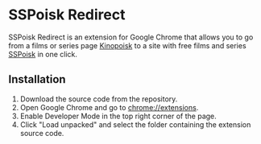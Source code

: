 # SSPoisk Redirect

SSPoisk Redirect is an extension for Google Chrome that allows you to go from a films or series page [Kinopoisk](https://www.kinopoisk.ru/) to a site with free films and series [SSPoisk](https://www.sspoisk.ru/) in one click.

## Installation

1. Download the source code from the repository.
2. Open Google Chrome and go to [chrome://extensions](chrome://extensions).
3. Enable Developer Mode in the top right corner of the page.
4. Click "Load unpacked" and select the folder containing the extension source code.

